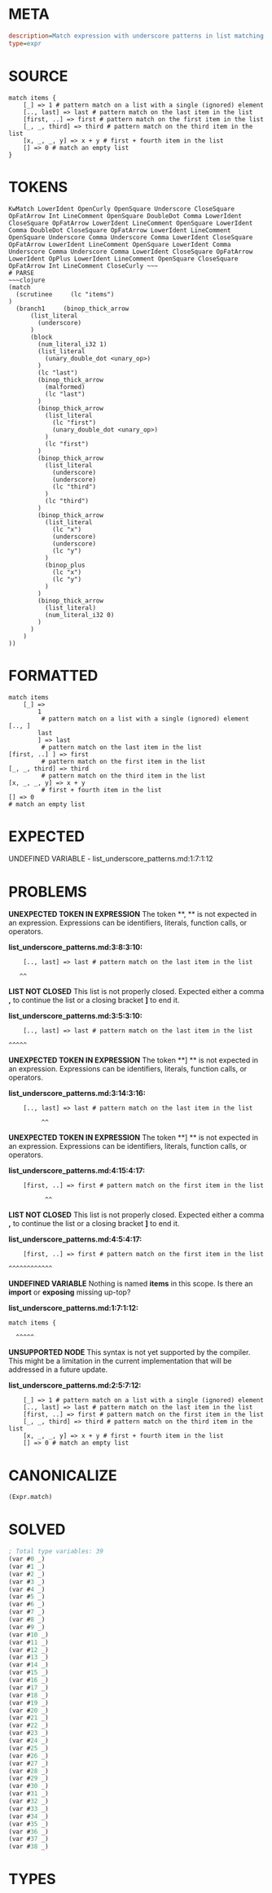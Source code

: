 # META
~~~ini
description=Match expression with underscore patterns in list matching
type=expr
~~~
# SOURCE
~~~roc
match items {
    [_] => 1 # pattern match on a list with a single (ignored) element
    [.., last] => last # pattern match on the last item in the list
    [first, ..] => first # pattern match on the first item in the list
    [_, _, third] => third # pattern match on the third item in the list
    [x, _, _, y] => x + y # first + fourth item in the list
    [] => 0 # match an empty list
}
~~~
# TOKENS
~~~text
KwMatch LowerIdent OpenCurly OpenSquare Underscore CloseSquare OpFatArrow Int LineComment OpenSquare DoubleDot Comma LowerIdent CloseSquare OpFatArrow LowerIdent LineComment OpenSquare LowerIdent Comma DoubleDot CloseSquare OpFatArrow LowerIdent LineComment OpenSquare Underscore Comma Underscore Comma LowerIdent CloseSquare OpFatArrow LowerIdent LineComment OpenSquare LowerIdent Comma Underscore Comma Underscore Comma LowerIdent CloseSquare OpFatArrow LowerIdent OpPlus LowerIdent LineComment OpenSquare CloseSquare OpFatArrow Int LineComment CloseCurly ~~~
# PARSE
~~~clojure
(match
  (scrutinee     (lc "items")
)
  (branch1     (binop_thick_arrow
      (list_literal
        (underscore)
      )
      (block
        (num_literal_i32 1)
        (list_literal
          (unary_double_dot <unary_op>)
        )
        (lc "last")
        (binop_thick_arrow
          (malformed)
          (lc "last")
        )
        (binop_thick_arrow
          (list_literal
            (lc "first")
            (unary_double_dot <unary_op>)
          )
          (lc "first")
        )
        (binop_thick_arrow
          (list_literal
            (underscore)
            (underscore)
            (lc "third")
          )
          (lc "third")
        )
        (binop_thick_arrow
          (list_literal
            (lc "x")
            (underscore)
            (underscore)
            (lc "y")
          )
          (binop_plus
            (lc "x")
            (lc "y")
          )
        )
        (binop_thick_arrow
          (list_literal)
          (num_literal_i32 0)
        )
      )
    )
))
~~~
# FORMATTED
~~~roc
match items
	[_] => 
		1
		 # pattern match on a list with a single (ignored) element
[.., ]
		last
		] => last
		 # pattern match on the last item in the list
[first, ..] ] => first
		 # pattern match on the first item in the list
[_, _, third] => third
		 # pattern match on the third item in the list
[x, _, _, y] => x + y
		 # first + fourth item in the list
[] => 0
# match an empty list
~~~
# EXPECTED
UNDEFINED VARIABLE - list_underscore_patterns.md:1:7:1:12
# PROBLEMS
**UNEXPECTED TOKEN IN EXPRESSION**
The token **, ** is not expected in an expression.
Expressions can be identifiers, literals, function calls, or operators.

**list_underscore_patterns.md:3:8:3:10:**
```roc
    [.., last] => last # pattern match on the last item in the list
```
       ^^


**LIST NOT CLOSED**
This list is not properly closed.
Expected either a comma **,** to continue the list or a closing bracket **]** to end it.

**list_underscore_patterns.md:3:5:3:10:**
```roc
    [.., last] => last # pattern match on the last item in the list
```
    ^^^^^


**UNEXPECTED TOKEN IN EXPRESSION**
The token **] ** is not expected in an expression.
Expressions can be identifiers, literals, function calls, or operators.

**list_underscore_patterns.md:3:14:3:16:**
```roc
    [.., last] => last # pattern match on the last item in the list
```
             ^^


**UNEXPECTED TOKEN IN EXPRESSION**
The token **] ** is not expected in an expression.
Expressions can be identifiers, literals, function calls, or operators.

**list_underscore_patterns.md:4:15:4:17:**
```roc
    [first, ..] => first # pattern match on the first item in the list
```
              ^^


**LIST NOT CLOSED**
This list is not properly closed.
Expected either a comma **,** to continue the list or a closing bracket **]** to end it.

**list_underscore_patterns.md:4:5:4:17:**
```roc
    [first, ..] => first # pattern match on the first item in the list
```
    ^^^^^^^^^^^^


**UNDEFINED VARIABLE**
Nothing is named **items** in this scope.
Is there an **import** or **exposing** missing up-top?

**list_underscore_patterns.md:1:7:1:12:**
```roc
match items {
```
      ^^^^^


**UNSUPPORTED NODE**
This syntax is not yet supported by the compiler.
This might be a limitation in the current implementation that will be addressed in a future update.

**list_underscore_patterns.md:2:5:7:12:**
```roc
    [_] => 1 # pattern match on a list with a single (ignored) element
    [.., last] => last # pattern match on the last item in the list
    [first, ..] => first # pattern match on the first item in the list
    [_, _, third] => third # pattern match on the third item in the list
    [x, _, _, y] => x + y # first + fourth item in the list
    [] => 0 # match an empty list
```


# CANONICALIZE
~~~clojure
(Expr.match)
~~~
# SOLVED
~~~clojure
; Total type variables: 39
(var #0 _)
(var #1 _)
(var #2 _)
(var #3 _)
(var #4 _)
(var #5 _)
(var #6 _)
(var #7 _)
(var #8 _)
(var #9 _)
(var #10 _)
(var #11 _)
(var #12 _)
(var #13 _)
(var #14 _)
(var #15 _)
(var #16 _)
(var #17 _)
(var #18 _)
(var #19 _)
(var #20 _)
(var #21 _)
(var #22 _)
(var #23 _)
(var #24 _)
(var #25 _)
(var #26 _)
(var #27 _)
(var #28 _)
(var #29 _)
(var #30 _)
(var #31 _)
(var #32 _)
(var #33 _)
(var #34 _)
(var #35 _)
(var #36 _)
(var #37 _)
(var #38 _)
~~~
# TYPES
~~~roc
~~~
